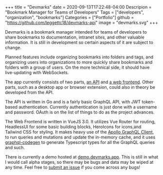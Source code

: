 +++
title = "Devmarks"
date = 2020-09-13T17:22:48-04:00
Descripion = "Bookmark Manager for Teams of Developers"
Tags = ["developers", "organization", "bookmarks"]
Categories = ["Portfolio"]
github = "https://github.com/leggettc18/devmarks-api"
image = "devmarks.svg"
+++

Devmarks is a bookmark manager intended for teams of developers to share 
bookmarks to documentation, intranet sites, and other valuable information. It 
is still in development so certain aspects of it are subject to change.

<!--more-->

Planned features include organizing bookmarks into folders and tags, and 
organizing users into organizations to more quickly share bookmarks and folders 
with a group of users. On the more technical side, it should have live-updating 
with WebSockets.

The app currently consists of two parts, 
[an API](https://github.com/leggettc18/devmarks-api) and 
[a web frontend](https://github.com/leggettc18/devmarks-frontend-web). Other 
parts, such as a desktop app or browser extension, could also in theory be developed 
from the API.

The API is written in Go and is a fairly basic GraphQL API, with JWT token-based 
authentication. Currently authentication is just done with a username and password. 
OAuth is on the list of things to do as the project advances.

The Web Frontend is written in VueJS 3.0. It utilizes Vue Router for routing,
HeadlessUI for some basic building blocks, HeroIcons for icons,and Tailwind CSS 
for styling. It makes heavy use of the 
[Apollo GraphQL Client](https://v4.apollo.vuejs.org/), to run queries
and mutations and update the in-memory cache, and it uses 
[graphql-codegen](https://www.graphql-code-generator.com/) to
generate Typescript types for all the GraphQL queries and such.

There is currently a demo hosted at [demo.devmarks.app](https://demo.devmarks.app).
This is still in what I would call alpha stages, so there may be bugs and
data may be wiped at any time. Feel free to 
[submit an issue](https://github.com/leggettc18/devmarks-frontend-web/issues) 
if you come across any bugs!
